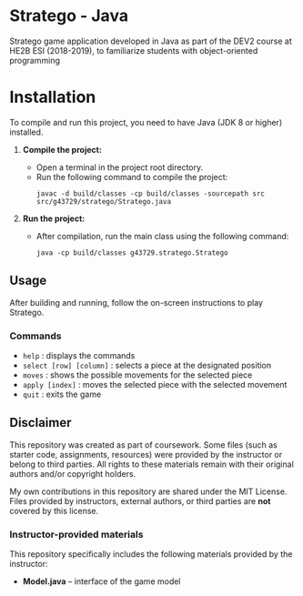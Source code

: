 # Stratego - Java

Stratego game application developed in Java as part of the DEV2 course at HE2B ESI (2018-2019), to familiarize students with object-oriented programming

# Installation

To compile and run this project, you need to have Java (JDK 8 or higher) installed.

1. **Compile the project:**
	 - Open a terminal in the project root directory.
	 - Run the following command to compile the project:
		 ```
		 javac -d build/classes -cp build/classes -sourcepath src src/g43729/stratego/Stratego.java
		 ```

2. **Run the project:**
	 - After compilation, run the main class using the following command:
		 ```
		 java -cp build/classes g43729.stratego.Stratego
		 ```

## Usage

After building and running, follow the on-screen instructions to play Stratego.

### Commands

* `help` : displays the commands
* `select [row] [column]` : selects a piece at the designated position
* `moves` : shows the possible movements for the selected piece
* `apply [index]` : moves the selected piece with the selected movement
* `quit` : exits the game

## Disclaimer
This repository was created as part of coursework. Some files (such as starter code, assignments, resources) were provided by the instructor or belong to third parties. All rights to these materials remain with their original authors and/or copyright holders.

My own contributions in this repository are shared under the MIT License. Files provided by instructors, external authors, or third parties are **not** covered by this license.

### Instructor-provided materials

This repository specifically includes the following materials provided by the instructor:

* **Model.java** – interface of the game model